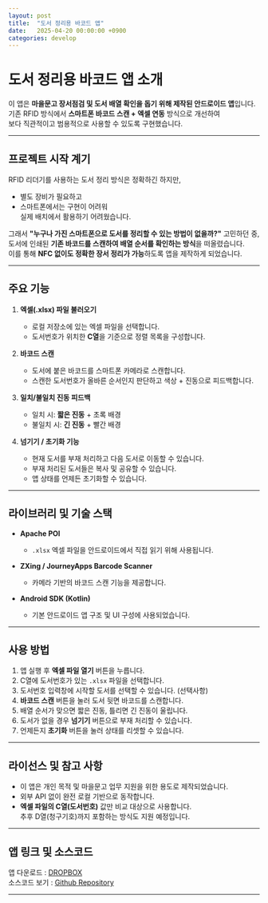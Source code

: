 ```yaml
---
layout: post
title:  "도서 정리용 바코드 앱"
date:   2025-04-20 00:00:00 +0900
categories: develop
---
```


# **도서 정리용 바코드 앱 소개**

이 앱은 **마을문고 장서점검 및 도서 배열 확인을 돕기 위해 제작된 안드로이드 앱**입니다.  
기존 RFID 방식에서 **스마트폰 바코드 스캔 + 엑셀 연동** 방식으로 개선하여  
보다 직관적이고 범용적으로 사용할 수 있도록 구현했습니다.

---

## **프로젝트 시작 계기**

RFID 리더기를 사용하는 도서 정리 방식은 정확하긴 하지만,  
- 별도 장비가 필요하고  
- 스마트폰에서는 구현이 어려워  
실제 배치에서 활용하기 어려웠습니다.

그래서 **"누구나 가진 스마트폰으로 도서를 정리할 수 있는 방법이 없을까?"** 고민하던 중,  
도서에 인쇄된 **기존 바코드를 스캔하여 배열 순서를 확인하는 방식**을 떠올렸습니다.  
이를 통해 **NFC 없이도 정확한 장서 정리가 가능**하도록 앱을 제작하게 되었습니다.

---

## **주요 기능**

1. **엑셀(.xlsx) 파일 불러오기**
   - 로컬 저장소에 있는 엑셀 파일을 선택합니다.
   - 도서번호가 위치한 **C열**을 기준으로 정렬 목록을 구성합니다.

2. **바코드 스캔**
   - 도서에 붙은 바코드를 스마트폰 카메라로 스캔합니다.
   - 스캔한 도서번호가 올바른 순서인지 판단하고 색상 + 진동으로 피드백합니다.

3. **일치/불일치 진동 피드백**
   - 일치 시: **짧은 진동** + 초록 배경  
   - 불일치 시: **긴 진동** + 빨간 배경

4. **넘기기 / 초기화 기능**
   - 현재 도서를 부재 처리하고 다음 도서로 이동할 수 있습니다.
   - 부재 처리된 도서들은 복사 및 공유할 수 있습니다.
   - 앱 상태를 언제든 초기화할 수 있습니다.

---

## **라이브러리 및 기술 스택**

- **Apache POI**  
  - `.xlsx` 엑셀 파일을 안드로이드에서 직접 읽기 위해 사용됩니다.

- **ZXing / JourneyApps Barcode Scanner**  
  - 카메라 기반의 바코드 스캔 기능을 제공합니다.

- **Android SDK (Kotlin)**  
  - 기본 안드로이드 앱 구조 및 UI 구성에 사용되었습니다.

---

## **사용 방법**

1. 앱 실행 후 **엑셀 파일 열기** 버튼을 누릅니다.
2. C열에 도서번호가 있는 `.xlsx` 파일을 선택합니다.
3. 도서번호 입력창에 시작할 도서를 선택할 수 있습니다. (선택사항)
4. **바코드 스캔** 버튼을 눌러 도서 뒷면 바코드를 스캔합니다.
5. 배열 순서가 맞으면 짧은 진동, 틀리면 긴 진동이 울립니다.
6. 도서가 없을 경우 **넘기기** 버튼으로 부재 처리할 수 있습니다.
7. 언제든지 **초기화** 버튼을 눌러 상태를 리셋할 수 있습니다.

---

## **라이선스 및 참고 사항**

- 이 앱은 개인 목적 및 마을문고 업무 지원을 위한 용도로 제작되었습니다.
- 외부 API 없이 완전 로컬 기반으로 동작합니다.
- **엑셀 파일의 C열(도서번호)** 값만 비교 대상으로 사용합니다.  
  추후 D열(청구기호)까지 포함하는 방식도 지원 예정입니다.

---

## **앱 링크 및 소스코드**

앱 다운로드 : [DROPBOX](https://www.dropbox.com/scl/fi/mxkviol4s2f59isgm0z6r/_-_.apk?rlkey=wwfrfkdaqmppln1x8cm0pw837&st=7rn40jfo&dl=0)  
소스코드 보기 : [Github Repository](https://github.com/hong9802/book_rfid)

---

